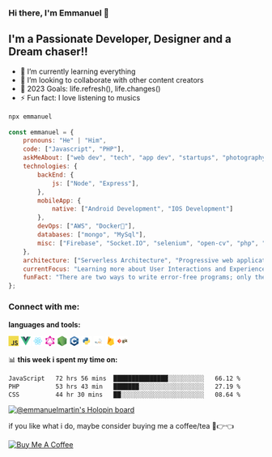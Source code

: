 ### Hi there, I'm Emmanuel 👋


## I'm a Passionate Developer, Designer and a Dream chaser!!

- 🌱 I’m currently learning everything
- 👯 I’m looking to collaborate with other content creators
- 🥅 2023 Goals: life.refresh(), life.changes() 
- ⚡ Fun fact: I love listening to musics


```javascript
npx emmanuel
```


```javascript
const emmanuel = {
    pronouns: "He" | "Him",
    code: ["Javascript", "PHP"],
    askMeAbout: ["web dev", "tech", "app dev", "startups", "photography", "music"],
    technologies: {
        backEnd: {
            js: ["Node", "Express"],
        },
        mobileApp: {
            native: ["Android Development", "IOS Development"]
        },
        devOps: ["AWS", "Docker🐳"],
        databases: ["mongo", "MySql"],
        misc: ["Firebase", "Socket.IO", "selenium", "open-cv", "php", "SuiteApp"]
    },
    architecture: ["Serverless Architecture", "Progressive web applications", "Single page applications"],
    currentFocus: "Learning more about User Interactions and Experience",
    funFact: "There are two ways to write error-free programs; only the third one works"
};
```

### Connect with me:

[linktree]: https://linktr.ee/emmanuelmartin

**languages and tools:**  

<code><img height="20" src="https://raw.githubusercontent.com/github/explore/80688e429a7d4ef2fca1e82350fe8e3517d3494d/topics/javascript/javascript.png"></code>
<code><img height="20" src="https://raw.githubusercontent.com/github/explore/80688e429a7d4ef2fca1e82350fe8e3517d3494d/topics/vue/vue.png"></code>
<code><img height="20" src="https://raw.githubusercontent.com/github/explore/80688e429a7d4ef2fca1e82350fe8e3517d3494d/topics/react/react.png"></code>
<code><img height="20" src="https://raw.githubusercontent.com/github/explore/5c058a388828bb5fde0bcafd4bc867b5bb3f26f3/topics/graphql/graphql.png"></code>
<code><img height="20" src="https://raw.githubusercontent.com/github/explore/80688e429a7d4ef2fca1e82350fe8e3517d3494d/topics/nodejs/nodejs.png"></code>
<code><img height="20" src="https://raw.githubusercontent.com/github/explore/80688e429a7d4ef2fca1e82350fe8e3517d3494d/topics/cpp/cpp.png"></code>
<code><img height="20" src="https://raw.githubusercontent.com/github/explore/80688e429a7d4ef2fca1e82350fe8e3517d3494d/topics/python/python.png"></code>
<code><img height="20" src="https://raw.githubusercontent.com/github/explore/80688e429a7d4ef2fca1e82350fe8e3517d3494d/topics/mysql/mysql.png"></code>
<code><img height="20" src="https://raw.githubusercontent.com/github/explore/80688e429a7d4ef2fca1e82350fe8e3517d3494d/topics/firebase/firebase.png"></code>
<code><img height="20" src="https://raw.githubusercontent.com/github/explore/80688e429a7d4ef2fca1e82350fe8e3517d3494d/topics/git/git.png"></code>

📊 **this week i spent my time on:**
<!--START_SECTION:waka-->
```text
JavaScript   72 hrs 56 mins  ███████████████░░░░░░░░░░   66.12 % 
PHP          53 hrs 43 min   ███████░░░░░░░░░░░░░░░░░░   27.19 % 
CSS          44 hr 30 mins   ██░░░░░░░░░░░░░░░░░░░░░░░   08.64 % 

```
<!--END_SECTION:waka-->


[![@emmanuelmartin's Holopin board](https://holopin.me/emmanuelmartin)](https://holopin.io/@emmanuelmartin)


if you like what i do, maybe consider buying me a coffee/tea 🥺👉👈

<a href="https://www.buymeacoffee.com/emmanuelmartin" target="_blank"><img src="https://cdn.buymeacoffee.com/buttons/v2/default-red.png" alt="Buy Me A Coffee" width="150" ></a>
